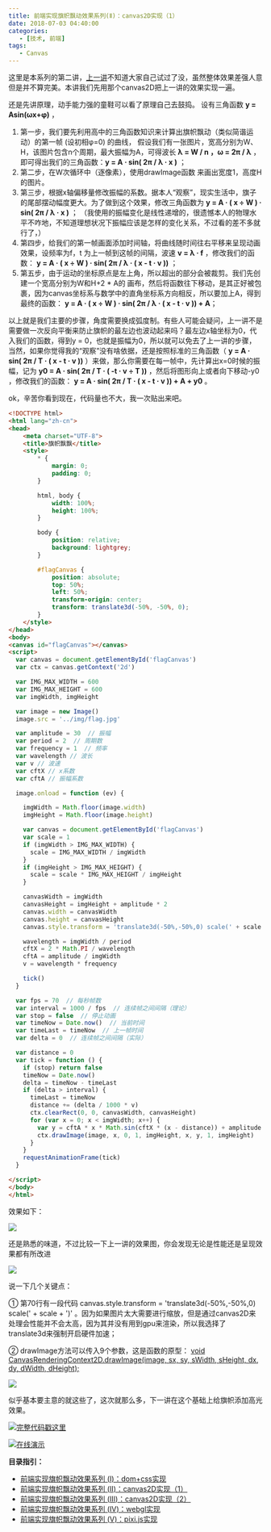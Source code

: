 ```yaml
---
title: 前端实现旗帜飘动效果系列(Ⅱ)：canvas2D实现（1）
date: 2018-07-03 04:40:00
categories:
   - [技术, 前端]
tags:
   - Canvas
---
```


这里是本系列的第二讲，[上一讲](https://my.oschina.net/codingDog/blog/1839097)不知道大家自己试过了没，虽然整体效果差强人意但是并不算完美。本讲我们先用那个canvas2D把上一讲的效果实现一遍。

还是先讲原理，动手能力强的童鞋可以看了原理自己去鼓捣。
设有三角函数 **y = Asin(ωx+φ)** ，

1. 第一步，我们要先利用高中的三角函数知识来计算出旗帜飘动（类似简谐运动）的第一帧 (设初相φ=0) 的曲线，
   假设我们有一张图片，宽高分别为W、H，该图片包含n个周期，最大振幅为A，可得波长 **λ = W / n ，ω = 2π / λ** ，即可得出我们的三角函数：**y = A · sin( 2π / λ · x )** ；
2. 第二步，在W次循环中（逐像素），使用drawImage函数 来画出宽度1，高度H 的图片。<!-- more -->
3. 第三步，根据x轴偏移量修改振幅的系数。据本人“观察”，现实生活中，旗子的尾部摆动幅度更大。为了做到这个效果，修改三角函数为 **y = A · ( x ÷ W ) · sin( 2π / λ · x )** ；
   （我使用的振幅变化是线性递增的，很遗憾本人的物理水平不咋地，不知道理想状况下振幅应该是怎样的变化关系，不过看的差不多就行了，）
4. 第四步，给我们的第一帧画面添加时间轴，将曲线随时间往右平移来呈现动画效果，设频率为f，t 为上一帧到这帧的间隔，波速 **v = λ · f** ，修改我们的函数： **y = A · ( x ÷ W ) · sin( 2π / λ · ( x - t · v ))** ；
5. 第五步，由于运动的坐标原点是左上角，所以超出的部分会被裁剪。我们先创建一个宽高分别为W和H+2 * A的 画布，然后将函数往下移动，是其正好被包裹，因为canvas坐标系与数学中的直角坐标系方向相反，所以要加上A，得到最终的函数： **y = A · ( x ÷ W ) · sin( 2π / λ · ( x - t · v )) + A**；

以上就是我们主要的步骤，角度需要换成弧度制。有些人可能会疑问，上一讲不是需要做一次反向平衡来防止旗帜的最左边也波动起来吗？最左边x轴坐标为0，代入我们的函数，得到y = 0，也就是振幅为0，所以就可以免去了上一讲的步骤，当然，如果你觉得我的“观察”没有啥依据，还是按照标准的三角函数（ **y = A · sin( 2π / T · ( x - t · v ))** ）来做，那么你需要在每一帧中，先计算出x=0时候的振幅，记为 **y0 =  A  · sin( 2π / T · ( -t · v ÷ T ))** ，然后将图形向上或者向下移动-y0 ，修改我们的函数： **y = A · sin( 2π / T · ( x - t · v )) + A  + y0** 。


ok，辛苦你看到现在，代码量也不大，我一次贴出来吧。

```html
<!DOCTYPE html>
<html lang="zh-cn">
<head>
    <meta charset="UTF-8">
    <title>旗帜飘飘</title>
    <style>
        * {
            margin: 0;
            padding: 0;
        }

        html, body {
            width: 100%;
            height: 100%;
        }

        body {
            position: relative;
            background: lightgrey;
        }

        #flagCanvas {
            position: absolute;
            top: 50%;
            left: 50%;
            transform-origin: center;
            transform: translate3d(-50%, -50%, 0);
        }
    </style>
</head>
<body>
<canvas id="flagCanvas"></canvas>
<script>
  var canvas = document.getElementById('flagCanvas')
  var ctx = canvas.getContext('2d')

  var IMG_MAX_WIDTH = 600
  var IMG_MAX_HEIGHT = 600
  var imgWidth, imgHeight

  var image = new Image()
  image.src = '../img/flag.jpg'

  var amplitude = 30  // 振幅
  var period = 2  // 周期数
  var frequency = 1  // 频率
  var wavelength // 波长
  var v // 波速
  var cftX // x系数
  var cftA // 振幅系数

  image.onload = function (ev) {

    imgWidth = Math.floor(image.width)
    imgHeight = Math.floor(image.height)

    var canvas = document.getElementById('flagCanvas')
    var scale = 1
    if (imgWidth > IMG_MAX_WIDTH) {
      scale = IMG_MAX_WIDTH / imgWidth
    }
    if (imgHeight > IMG_MAX_HEIGHT) {
      scale = scale * IMG_MAX_HEIGHT / imgHeight
    }

    canvasWidth = imgWidth
    canvasHeight = imgHeight + amplitude * 2
    canvas.width = canvasWidth
    canvas.height = canvasHeight
    canvas.style.transform = 'translate3d(-50%,-50%,0) scale(' + scale + ')'

    wavelength = imgWidth / period
    cftX = 2 * Math.PI / wavelength
    cftA = amplitude / imgWidth
    v = wavelength * frequency

    tick()
  }

  var fps = 70  // 每秒帧数
  var interval = 1000 / fps  // 连续帧之间间隔（理论）
  var stop = false  // 停止动画
  var timeNow = Date.now()  // 当前时间
  var timeLast = timeNow  // 上一帧时间
  var delta = 0  // 连续帧之间间隔（实际）

  var distance = 0
  var tick = function () {
    if (stop) return false
    timeNow = Date.now()
    delta = timeNow - timeLast
    if (delta > interval) {
      timeLast = timeNow
      distance += (delta / 1000 * v)
      ctx.clearRect(0, 0, canvasWidth, canvasHeight)
      for (var x = 0; x < imgWidth; x++) {
        var y = cftA * x * Math.sin(cftX * (x - distance)) + amplitude
        ctx.drawImage(image, x, 0, 1, imgHeight, x, y, 1, imgHeight)
      }
    }
    requestAnimationFrame(tick)
  }

</script>
</body>
</html>
```

效果如下：

![](/images/canvas_flag_1_1.jpg)

还是熟悉的味道，不过比较一下上一讲的效果图，你会发现无论是性能还是呈现效果都有所改进

![](/images/canvas_flag_1_2.jpg)

说一下几个关键点：

① 第70行有一段代码 canvas.style.transform = 'translate3d(-50%,-50%,0) scale(' + scale + ')' 。因为如果图片太大需要进行缩放，但是通过canvas2D来处理会性能并不会太高，因为其并没有用到gpu来渲染，所以我选择了translate3d来强制开启硬件加速；

② drawImage方法可以传入9个参数，这是函数的原型： [void CanvasRenderingContext2D.drawImage(image, sx, sy, sWidth, sHeight, dx, dy, dWidth, dHeight); ](https://developer.mozilla.org/en-US/docs/Web/API/CanvasRenderingContext2D/drawImage)

![](/images/canvas_flag_1_3.jpg)

似乎基本要主意的就这些了，这次就那么多，下一讲在这个基础上给旗帜添加高光效果。

![](/images/hand.webp)[完整代码戳这里](https://gitee.com/kaysama/blog-source-host/tree/master/%E5%89%8D%E7%AB%AF%E5%AE%9E%E7%8E%B0%E6%97%97%E5%B8%9C%E9%A3%98%E5%8A%A8%E6%95%88%E6%9E%9C%E7%B3%BB%E5%88%97/canvas2D%E5%AE%9E%E7%8E%B0-1)

![](/images/hand.webp)[在线演示](http://kaysama.gitee.io/blog-source-host/%E5%89%8D%E7%AB%AF%E5%AE%9E%E7%8E%B0%E6%97%97%E5%B8%9C%E9%A3%98%E5%8A%A8%E6%95%88%E6%9E%9C%E7%B3%BB%E5%88%97/canvas2D%E5%AE%9E%E7%8E%B0-1/)

**目录指引：**

-   [前端实现旗帜飘动效果系列 (Ⅰ)：dom+css实现](https://my.oschina.net/codingDog/blog/1839097)
-   [前端实现旗帜飘动效果系列 (Ⅱ)：canvas2D实现（1）](https://my.oschina.net/codingDog/blog/1839098)
-   [前端实现旗帜飘动效果系列 (Ⅲ)：canvas2D实现（2）](https://my.oschina.net/codingDog/blog/1839099)
-   [前端实现旗帜飘动效果系列 (Ⅳ)：webgl实现](https://my.oschina.net/codingDog/blog/1839100)
-   [前端实现旗帜飘动效果系列 (Ⅴ)：pixi.js实现](https://my.oschina.net/codingDog/blog/4968573)